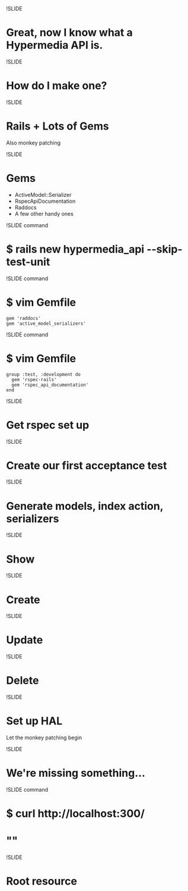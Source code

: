 !SLIDE
# Great, now I know what a Hypermedia API is. 

!SLIDE
# How do I make one?

!SLIDE
# Rails + Lots of Gems

Also monkey patching

!SLIDE
# Gems

* ActiveModel::Serializer
* RspecApiDocumentation
* Raddocs
* A few other handy ones

!SLIDE command
# $ rails new hypermedia_api --skip-test-unit

!SLIDE command
# $ vim Gemfile

    gem 'raddocs'
    gem 'active_model_serializers'

!SLIDE command
# $ vim Gemfile

    group :test, :development do
      gem 'rspec-rails'
      gem 'rspec_api_documentation'
    end

!SLIDE
# Get rspec set up

!SLIDE
# Create our first acceptance test

!SLIDE
# Generate models, index action, serializers

!SLIDE
# Show

!SLIDE
# Create

!SLIDE
# Update

!SLIDE
# Delete

!SLIDE
# Set up HAL

Let the monkey patching begin

!SLIDE
# We're missing something...

!SLIDE command
# $ curl http://localhost:300/
# ""

!SLIDE
# Root resource
